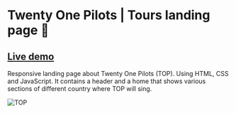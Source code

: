 # Twenty One Pilots | Tours landing page 🎸

## [Live demo](https://johncardenasp.github.io/top-tours/ "Live demo")

Responsive landing page about Twenty One Pilots (TOP). Using HTML, CSS and JavaScript. It contains a header and a home that shows various sections of different country where TOP will sing.

![TOP](https://i.imgur.com/pcwC1EM.png)
